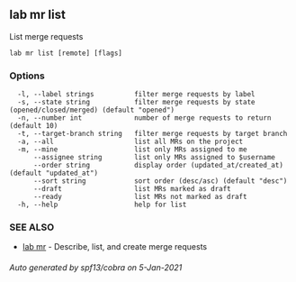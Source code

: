 ## lab mr list

List merge requests

```
lab mr list [remote] [flags]
```

### Options

```
  -l, --label strings          filter merge requests by label
  -s, --state string           filter merge requests by state (opened/closed/merged) (default "opened")
  -n, --number int             number of merge requests to return (default 10)
  -t, --target-branch string   filter merge requests by target branch
  -a, --all                    list all MRs on the project
  -m, --mine                   list only MRs assigned to me
      --assignee string        list only MRs assigned to $username
      --order string           display order (updated_at/created_at) (default "updated_at")
      --sort string            sort order (desc/asc) (default "desc")
      --draft                  list MRs marked as draft
      --ready                  list MRs not marked as draft
  -h, --help                   help for list
```

### SEE ALSO

* [lab mr](lab_mr.md)	 - Describe, list, and create merge requests

###### Auto generated by spf13/cobra on 5-Jan-2021
